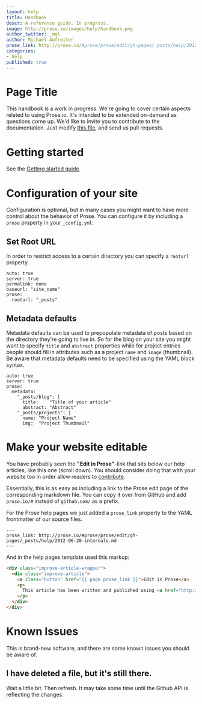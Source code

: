 ```yaml
---
layout: help
title: Handbook
descr: A reference guide. In progress.
image: http://prose.io/images/help/handbook.png
author_twitter: _mql
author: Michael Aufreiter
prose_link: http://prose.io/#prose/prose/edit/gh-pages/_posts/help/2012-06-20-handbook.md
categories:
- help
published: true
---
```


# Page Title

This handbook is a work in progress. We're going to cover certain aspects related to using Prose.io. It's intended to be extended on-demand as questions come up. We'd like to invite you to contribute to the documentation. Just modify [this file](https://github.com/prose/prose/blob/gh-pages/_posts/help/2012-06-20-handbook.md), and send us pull requests.

# Getting started

See the [Getting started guide](http://prose.io/help/getting-started.html).

# Configuration of your site

Configuration is optional, but in many cases you might want to have more control about the behavior of Prose. You can configure it by including a `prose` property in your `_config.yml`.

## Set Root URL

In order to restrict access to a certain directory you can specify a `rooturl` property.
    
    auto: true
    server: true
    permalink: none
    baseurl: "site_name"
    prose:
      rooturl: "_posts"
      

## Metadata defaults

Metadata defaults can be used to prepopulate metadata of posts based on the directory they're going to live in. So for the blog on your site you might want to specify `title` and `abstract` properties while for project entries people should fill in attributes such as a project `name` and `image` (thumbnail). Be aware that metadata defaults need to be specified using the YAML block syntax.

    auto: true
    server: true
    prose:
      metadata:
        "_posts/blog": |
          title:    "Title of your article"
          abstract: "Abstract"
        "_posts/projects": |
          name: "Project Name"
          img:  "Project Thumbnail"


# Make your website editable

You have probably seen the **"Edit in Prose"**-link that sits below our help articles, like this one (scroll down). You should consider doing that with your website too in order allow readers to [contribute](http://prose.io/help/eventually-consistent.html).

Essentially, this is as easy as including a link to the Prose edit page of the corresponding markdown file. You can copy it over from GitHub and add `prose.io/#` instead of `github.com/` as a prefix.

For the Prose help pages we just added a `prose_link` property to the YAML frontmatter of our source files.

    ---
    prose_link: http://prose.io/#prose/prose/edit/gh-pages/_posts/help/2012-06-20-internals.md
    ---

And in the help pages template used this markup:

```html
<div class="improve-article-wrapper">
  <div class="improve-article">
    <a class="button" href="{{ page.prose_link }}">Edit in Prose</a>
    <p>
      This article has been written and published using <a href="http://prose.io" target="_blank">Prose</a>. Please help improving this documentation by contributing to the text.
    </p>
  </div>
</div>
```

# Known Issues

This is brand-new software, and there are some known issues you should be aware of.

## I have deleted a file, but it's still there.

Wait a little bit. Then refresh. It may take some time until the Github API is reflecting the changes.